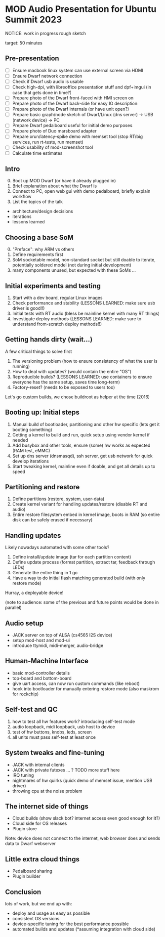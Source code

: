# MOD Audio Presentation for Ubuntu Summit 2023

NOTICE: work in progress rough sketch

target: 50 minutes

## Pre-presentation

- [ ] Ensure macbook linux system can use external screen via HDMI
- [ ] Ensure Dwarf network connection
- [ ] Check if Dwarf usb audio is usable
- [ ] Check high-dpi, with libreoffice presentation stuff and dpf+imgui (in case that gets done in time?)
- [ ] Prepare photo of the Dwarf front-faced with HMI screen on
- [ ] Prepare photo of the Dwarf back-side for easy IO description
- [ ] Prepare photo of the Dwarf internals (or have unit open?)
- [ ] Prepare basic graph/node sketch of Dwarf/Linux (dns server) -> USB (network device) -> PC
- [ ] Prepare Dwarf pedalboard useful for initial demo purposes
- [ ] Prepare photo of Duo marsboard adapter
- [ ] Prepare xrun/latency-spike demo with memset tool (stop RT/big services, run rt-tests, run memset)
- [ ] Check usability of mod-screenshot tool
- [ ] Calculate time estimates

## Intro

0. Boot up MOD Dwarf (or have it already plugged in)
1. Brief explanation about what the Dwarf is
2. Connect to PC, open web gui with demo pedalboard, briefly explain workflow
3. List the topics of the talk

- architecture/design decisions
- iterations
- lessons learned

## Choosing a base SoM

0. "Preface": why ARM vs others
1. Define requirements first
2. SoM socketable model, non-standard socket but still doable to iterate, potentially soldered model (not during initial development)
3. many components unused, but expected with these SoMs
...

## Initial experiments and testing

1. Start with a dev board, regular Linux images
2. Check performance and stability (LESSONS LEARNED: make sure usb driver is good!!)
3. Initial tests with RT audio (bless be mainline kernel with many RT things)
4. Investigate deploy methods (LESSONS LEARNED: make sure to understand from-scratch deploy methods!!)

## Getting hands dirty (wait...)

A few critical things to solve first

1. The versioning problem (how to ensure consistency of what the user is running)
2. How to deal with updates? (would contain the entire "OS")
3. Reproducible builds? (LESSONS LEARNED: use containers to ensure everyone has the same setup, saves time long-term)
4. Factory-reset? (needs to be exposed to users too)

Let's go custom builds, we chose buildroot as helper at the time (2016)

## Booting up: Initial steps

1. Manual build of bootloader, partitioning and other hw specific (lets get it booting something)
2. Getting a kernel to build and run, quick setup using vendor kernel if needed
3. Add busybox and other tools, ensure (some) hw works as expected (RAM test, eMMC)
4. Set up dns server (dnsmasqd), ssh server, get usb network for quick develop iterations
5. Start tweaking kernel, mainline even if doable, and get all details up to speed

## Partitioning and restore

1. Define partitions (restore, system, user-data)
2. Create kernel variant for handling updates/restore (disable RT and audio)
3. Entire restore filesystem embed in kernel image, boots in RAM (so entire disk can be safely erased if necessary)

## Handling updates

Likely nowadays automated with some other tools?

1. Define install/update image (tar for each partition content)
2. Define update process (format partition, extract tar, feedback through LEDs)
3. Generate the entire thing in 1 go
4. Have a way to do initial flash matching generated build (with only restore mode)

Hurray, a deployable device!

(note to audience: some of the previous and future points would be done in parallel)

## Audio setup

- JACK server on top of ALSA (cs4565 I2S device)
- setup mod-host and mod-ui
- introduce ttymidi, midi-merger, audio-bridge

## Human-Machine Interface

- basic mod-controller details
- top-board and bottom-board
- give uart access, can now run custom commands (like reboot)
- hook into bootloader for manually entering restore mode (also maskrom for rockchip)

## Self-test and QC

1. how to test all hw features work? introducing self-test mode
2. audio loopback, midi loopback, usb host to device
3. test of hw buttons, knobs, leds, screen
4. all units must pass self-test at least once

## System tweaks and fine-tuning

- JACK with internal clients
- JACK with private futexes
... ? TODO more stuff here
- IRQ tuning
- nightmares of hw quirks (quick demo of memset issue, mention USB driver)
- throwing cpu at the noise problem

## The internet side of things

- Cloud builds (show slack bot? internet access even good enough for it?)
- Cloud side for OS releases
- Plugin store

Note: device does not connect to the internet, web browser does and sends data to Dwarf webserver

## Little extra cloud things

- Pedalboard sharing
- Plugin builder

## Conclusion

lots of work, but we end up with:

- deploy and usage as easy as possible
- consistent OS versions
- device-specific tuning for the best performance possible
- automated builds and updates (*assuming integration with cloud side)
